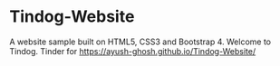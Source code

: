 # Tindog-Website
A website sample built on HTML5, CSS3 and Bootstrap 4. Welcome to Tindog. Tinder for https://ayush-ghosh.github.io/Tindog-Website/
